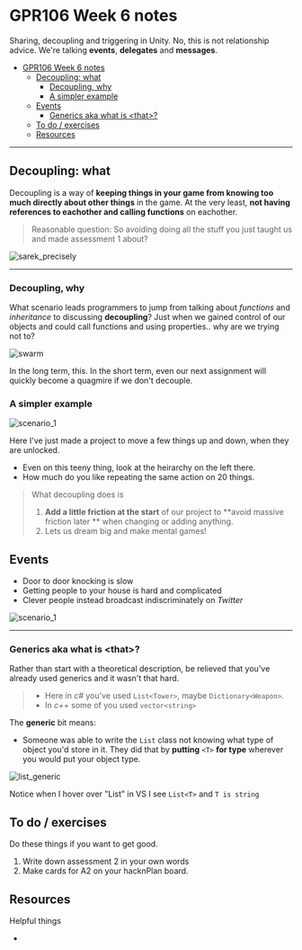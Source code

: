 # GPR106 Week 6 notes

Sharing, decoupling and triggering in Unity. No, this is not relationship advice. We're talking **events**, **delegates** and **messages**.


<!-- @import "[TOC]" {cmd="toc" depthFrom=1 depthTo=6 orderedList=false} -->

<!-- code_chunk_output -->

- [GPR106 Week 6 notes](#gpr106-week-6-notes)
	- [Decoupling: what](#decoupling-what)
		- [Decoupling, why](#decoupling-why)
		- [A simpler example](#a-simpler-example)
	- [Events](#events)
		- [Generics aka what is \<that\>?](#generics-aka-what-is-that)
	- [To do / exercises](#to-do--exercises)
	- [Resources](#resources)

<!-- /code_chunk_output -->

___

## Decoupling: what

Decoupling is a way of **keeping things in your game from knowing too much directly about other things** in the game. At the very least, **not having references to eachother and calling functions** on eachother.

> Reasonable question: So avoiding doing all the stuff you just taught us and made assessment 1 about?

![sarek_precisely](/assets/week6/sarek_precisely.png)

___

### Decoupling, why

What scenario leads programmers to jump from talking about _functions_ and _inheritance_ to discussing **decoupling**? Just when we gained control of our objects and could call functions and using properties.. why are we trying not to?

![swarm](/assets/week6/swarm.png)

In the long term, this. In the short term, even our next assignment will quickly become a quagmire if we don't decouple.

### A simpler example 

![scenario_1](/assets/week6/scenario_1.png)

Here I've just made a project to move a few things up and down, when they are unlocked. 
* Even on this teeny thing, look at the heirarchy on the left there.
* How much do you like repeating the same action on 20 things. 

> What decoupling does is 
> 1. **Add a little friction at the start** of our project to **avoid massive friction later ** when changing or adding anything.
> 2. Lets us dream big and make mental games!

## Events

* Door to door knocking is slow
* Getting people to your house is hard and complicated
* Clever people instead broadcast indiscriminately on  _Twitter_

![scenario_1](/assets/week6/scenario_1.png)

___

### Generics aka what is \<that\>?

Rather than start with a theoretical description, be relieved that you've already used generics and it wasn't that hard.

> * Here in _c#_ you've used `List<Tower>`, maybe `Dictionary<Weapon>`.
> * In _c++_ some of you used `vector<string>` 

The **generic** bit means:
* Someone was able to write the `List` class not knowing what type of object you'd store in it. They did that by **putting** `<T>` **for type** wherever you would put your object type.

![list_generic](/assets/week6/list_generic.png)

Notice when I hover over "List" in VS I see `List<T>` and `T is string`

## To do / exercises

Do these things if you want to get good.

1. Write down assessment 2 in your own words
2. Make cards for A2 on your hacknPlan board.

## Resources

Helpful things

*